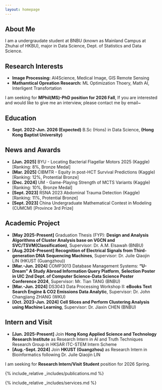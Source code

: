 ```yaml
---
layout: homepage
---
```


## About Me

I am a undergraudate student at BNBU (known as Mainland Campus at Zhuhai of HKBU), major in Data Science, Dept. of Statistics and Data Science.
## Research Interests

- **Image Processing:** AI4Science, Medical Image, GIS Remote Sensing
- **Mathamtical Opreation Research:** ML Optimization Thoery, Math AI, Interligent Transfortation 

I am seeking for **MPhil(MS)-PhD position for 2026 Fall**,  If you are interested and would like to give me an interview, please contact me by email~


## Education
- **Sept. 2022-Jun. 2026 (Expected)** B.Sc (Hons) in Data Science, **(Hong Kong Baptist University)**


## News and Awards
- **[Jun. 2025]** BYU - Locating Bacterial Flagellar Motors 2025 (Kaggle)  [Ranking: 8%, Bronze Medal]
- **[Mar. 2025]** CIBMTR - Equity in post-HCT Survival Predictions (Kaggle)  [Ranking: 12%, Protential Bronze]
- **[Dec. 2024]** UM - Game-Playing Strength of MCTS Variants (Kaggle) [Ranking: 10%, Bronze Medal]
- **[Sept. 2023]** RSNA 2023 Abdominal Trauma Detection (Kaggle) [Ranking: 11%, Protential Bronze]
- **[Sept. 2023]** China Undergraduate Mathematical Contest in Modeling (CUMCM) [Province 3rd Prize]

## Academic Project
- **[May 2025-Present]** Graduation Thesis (FYP): **Design and Analysis Algorithms of Cluster Analysis base on VGCN and SVC/TSVM(Classification)**, Supervisor: Dr. A.M. Elsawah (BNBU)
- **[Aug.2024-Present]** **Recognition of Electrical Signals from Third-generation DNA Sequencing Machines**, Supervisor: Dr. Juile Qiaojin LIN (HKUST (Guangzhou))
- **[Mar.-Jun. 2024]** COMP3013 Database Management Systems: **“U-Dream” A Study Abroad Information Query Platform**, **Selection Poster in UIC 2nd Dept. of Computer Science-Data Science Poster Conference 2024**, Supervisor: Mr. Tian TANG (BNBU) 
- **[Mar.-Jun. 2024]** DS3043 Data Processing Workshop II: **eBooks Text Search Engine & CO2 Emissions Data Analytic**, Supervisor: Dr. John Changjiang ZHANG (WKU)
- **[Oct. 2023-Jun. 2024]** **Cell Slices and Perform Clustering Analysis using Machine Learning**, Supervisor: Dr. Jiaxin CHEN (BNBU)

## Intern and Visit
- **[Jun. 2025-Present]** Join **Hong Kong Applied Science and Technology Research Institute** as Research Intern in AI and Truth Techniques Research Group in HKSAR ITC-STEM Intern Scheme
- **[Aug.-Sept. 2024]** Join **HKUST (Guangzhou)** as Research Intern in Bioinformatics following Dr. Juile Qiaojin LIN

I am seeking for **Research Intern/Visit Student** position for 2026 Spring.

{% include_relative _includes/publications.md %}

{% include_relative _includes/services.md %}
